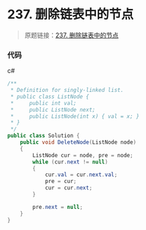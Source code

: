 # 237. 删除链表中的节点
> 原题链接：[237. 删除链表中的节点](https://leetcode-cn.com/problems/delete-node-in-a-linked-list/)

### 代码
c#
```csharp
/**
 * Definition for singly-linked list.
 * public class ListNode {
 *     public int val;
 *     public ListNode next;
 *     public ListNode(int x) { val = x; }
 * }
 */
public class Solution {
    public void DeleteNode(ListNode node)
    {
        ListNode cur = node, pre = node;
        while (cur.next != null)
        {
            cur.val = cur.next.val;
            pre = cur;
            cur = cur.next;
        }

        pre.next = null;
    }
}
```
